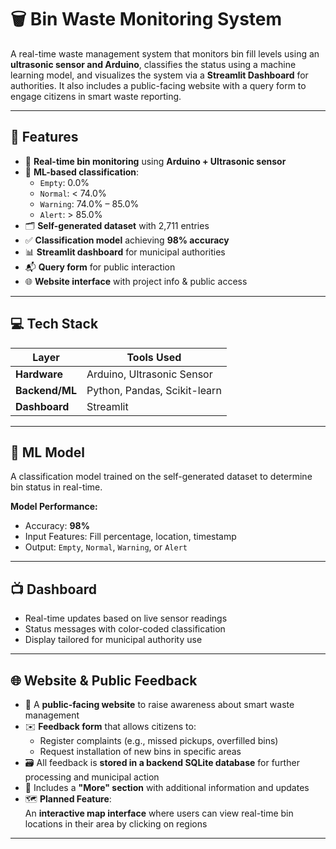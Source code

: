 # 🗑️ Bin Waste Monitoring System

A real-time waste management system that monitors bin fill levels using an **ultrasonic sensor and Arduino**, classifies the status using a machine learning model, and visualizes the system via a **Streamlit Dashboard** for authorities. It also includes a public-facing website with a query form to engage citizens in smart waste reporting.

---

## 🚀 Features

- 📡 **Real-time bin monitoring** using **Arduino + Ultrasonic sensor**
- 🧠 **ML-based classification**:
  - `Empty`: 0.0%
  - `Normal`: < 74.0%
  - `Warning`: 74.0% – 85.0%
  - `Alert`: > 85.0%
- 🗂️ **Self-generated dataset** with 2,711 entries
- ✅ **Classification model** achieving **98% accuracy**
- 📊 **Streamlit dashboard** for municipal authorities
- 📬 **Query form** for public interaction
- 🌐 **Website interface** with project info & public access

---

## 💻 Tech Stack

| Layer            | Tools Used                                 |
|------------------|---------------------------------------------|
| **Hardware**     | Arduino, Ultrasonic Sensor                  |
| **Backend/ML**   | Python, Pandas, Scikit-learn                |
| **Dashboard**    | Streamlit                                   |
             

---

## 🧠 ML Model

A classification model trained on the self-generated dataset to determine bin status in real-time.

**Model Performance:**
- Accuracy: **98%**
- Input Features: Fill percentage, location, timestamp
- Output: `Empty`, `Normal`, `Warning`, or `Alert`

---

## 📺 Dashboard 

- Real-time updates based on live sensor readings
- Status messages with color-coded classification
- Display tailored for municipal authority use

---

## 🌐 Website & Public Feedback

- 📄 A **public-facing website** to raise awareness about smart waste management
- ✉️ **Feedback form** that allows citizens to:
  - Register complaints (e.g., missed pickups, overfilled bins)
  - Request installation of new bins in specific areas
- 🗃️ All feedback is **stored in a backend SQLite database** for further processing and municipal action
- 📁 Includes a **"More" section** with additional information and updates
- 🗺️ **Planned Feature**:  
  An **interactive map interface** where users can view real-time bin locations in their area by clicking on regions
---


